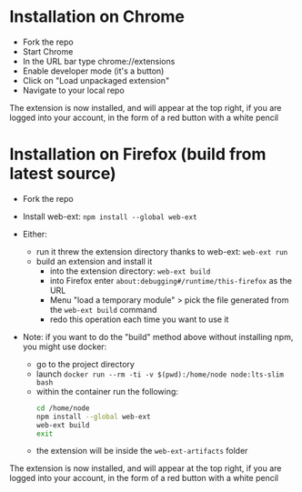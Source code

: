 # Installation on Chrome
* Fork the repo
* Start Chrome
* In the URL bar type chrome://extensions
* Enable developer mode (it's a button)
* Click on "Load unpackaged extension"
* Navigate to your local repo

The extension is now installed, and will appear at the top right, if you are logged into your account, in the form of a red button with a white pencil

# Installation on Firefox (build from latest source)

* Fork the repo
* Install web-ext: `npm install --global web-ext`
* Either:
  * run it threw the extension directory thanks to web-ext: `web-ext run`
  * build an extension and install it
    * into the extension directory: `web-ext build`
    * into Firefox enter `about:debugging#/runtime/this-firefox` as the URL
    * Menu "load a temporary module" > pick the file generated from the `web-ext build` command
    * redo this operation each time you want to use it

* Note: if you want to do the "build" method above without installing npm, you might use docker:
  * go to the project directory
  * launch `docker run --rm -ti -v $(pwd):/home/node node:lts-slim bash`
  * within the container run the following:
    ```bash
    cd /home/node
    npm install --global web-ext
    web-ext build
    exit
    ```
  * the extension will be inside the `web-ext-artifacts` folder

The extension is now installed, and will appear at the top right, if you are logged into your account, in the form of a red button with a white pencil
